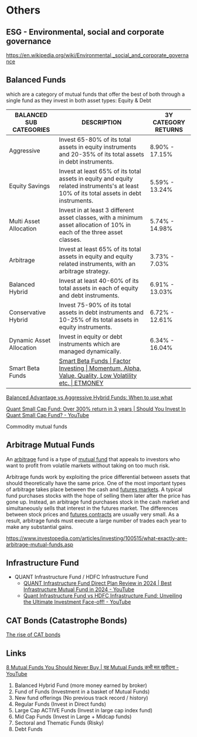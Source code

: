 # Others

## ESG - Environmental, social and corporate governance

https://en.wikipedia.org/wiki/Environmental,_social_and_corporate_governance

## Balanced Funds

which are a category of mutual funds that offer the best of both through a single fund as they invest in both asset types: Equity & Debt

| **BALANCED SUB CATEGORIES** | **DESCRIPTION** | **3Y CATEGORY RETURNS** |
|---|---|---|
| Aggressive | Invest 65-80% of its total assets in equity instruments and 20-35% of its total assets in debt instruments. | 8.90% - 17.15% |
| Equity Savings | Invest at least 65% of its total assets in equity and equity related instruments's at least 10% of its total assets in debt instruments. | 5.59% - 13.24% |
| Multi Asset Allocation | Invest in at least 3 different asset classes, with a minimum asset allocation of 10% in each of the three asset classes. | 5.74% - 14.98% |
| Arbitrage | Invest at least 65% of its total assets in equity and equity related instruments, with an arbitrage strategy. | 3.73% - 7.03% |
| Balanced Hybrid | Invest at least 40-60% of its total assets in each of equity and debt instruments. | 6.91% - 13.03% |
| Conservative Hybrid | Invest 75-90% of its total assets in debt instruments and 10-25% of its total assets in equity instruments. | 6.72% - 12.61% |
| Dynamic Asset Allocation | Invest in equity or debt instruments which are managed dynamically. | 6.34% - 16.04% |
| Smart Beta Funds | [Smart Beta Funds \| Factor Investing \| Momentum, Alpha, Value, Quality, Low Volatility etc. \| ETMONEY](https://www.youtube.com/watch?v=npMk-8ToJYw) | |

[Balanced Advantage vs Aggressive Hybrid Funds: When to use what](https://www.youtube.com/watch?v=1BtMJ5LigPU)

[Quant Small Cap Fund: Over 300% return in 3 years | Should You Invest In Quant Small Cap Fund? - YouTube](https://www.youtube.com/watch?v=7bxD-gVp340)

Commodity mutual funds

## Arbitrage Mutual Funds

An [arbitrage](https://www.investopedia.com/terms/a/arbitrage.asp) fund is a type of [mutual fund](https://www.investopedia.com/ask/answers/091115/are-mutual-funds-considered-equity-securities.asp) that appeals to investors who want to profit from volatile markets without taking on too much risk.

Arbitrage funds work by exploiting the price differential between assets that should theoretically have the same price. One of the most important types of arbitrage takes place between the cash and [futures markets](https://www.investopedia.com/terms/f/futuresmarket.asp). A typical fund purchases stocks with the hope of selling them later after the price has gone up. Instead, an arbitrage fund purchases stock in the cash market and simultaneously sells that interest in the futures market. The differences between stock prices and [futures contracts](https://www.investopedia.com/terms/f/futurescontract.asp) are usually very small. As a result, arbitrage funds must execute a large number of trades each year to make any substantial gains.

https://www.investopedia.com/articles/investing/100515/what-exactly-are-arbitrage-mutual-funds.asp

## Infrastructure Fund

- QUANT Infrastructure Fund / HDFC Infrastructure Fund
   	- [QUANT Infrastructure Fund Direct Plan Review in 2024 | Best Infrastructure Mutual Fund in 2024 - YouTube](https://www.youtube.com/watch?v=5ViBAAHQZCk&ab_channel=CoffeeThinkers)
   	- [Quant Infrastructure Fund vs HDFC Infrastructure Fund: Unveiling the Ultimate Investment Face-off! - YouTube](https://www.youtube.com/watch?v=jMYvwnpkQYE&ab_channel=InvestwithSKSingh)

## CAT Bonds (Catastrophe Bonds)

[The rise of CAT bonds](https://finshots.in/archive/the-rise-of-cat-bonds/)

## Links

[8 Mutual Funds You Should Never Buy | यह Mutual Funds कभी मत ख़रीदना - YouTube](https://www.youtube.com/watch?v=0NmSpOcdsj0&ab_channel=pranjalkamra)

1. Balanced Hybrid Fund (more money earned by broker)
2. Fund of Funds (Investment in a basket of Mutual Funds)
3. New fund offerings (No previous track record / history)
4. Regular Funds (Invest in Direct funds)
5. Large Cap ACTIVE Funds (Invest in large cap index fund)
6. Mid Cap Funds (Invest in Large + Midcap funds)
7. Sectoral and Thematic Funds (Risky)
8. Debt Funds
